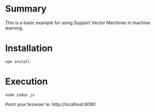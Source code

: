 # Summary
This is a basic example for using Support Vector Machines in machine learning.

# Installation
`npm install`

# Execution
`node index.js`

Point your browser to: http://localhost:8080

